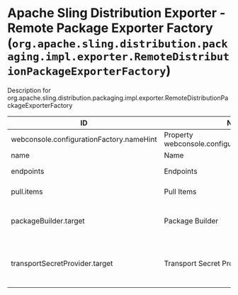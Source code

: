 # Apache Sling Distribution Exporter - Remote Package Exporter Factory (`org.apache.sling.distribution.packaging.impl.exporter.RemoteDistributionPackageExporterFactory`)

Description for org.apache.sling.distribution.packaging.impl.exporter.RemoteDistributionPackageExporterFactory

| ID  | Name | Required | Type | Default value | Description |
| --- | ---- | -------- | ---- | ------------- | ----------- |
| webconsole.configurationFactory.nameHint | Property webconsole.configurationFactory.nameHint | `true` | `String` | `[Exporter name: {name}]` | Description for webconsole.configurationFactory.nameHint |
| name | Name | `true` | `String` | `null` | The name of the exporter. |
| endpoints | Endpoints | `true` | `String` | `null` | The list of endpoints from which the packages will be exported. |
| pull.items | Pull Items | `true` | `Integer` | `[1]` | number of subsequent pull requests to make |
| packageBuilder.target | Package Builder | `true` | `String` | `[(name=default)]` | The target reference for the DistributionPackageBuilder used to create distribution packages, e.g. use target=(name=...) to bind to services by name. |
| transportSecretProvider.target | Transport Secret Provider | `true` | `String` | `[(name=default)]` | The target reference for the DistributionTransportSecretProvider used to obtain the credentials used for accessing the remote endpoints, e.g. use target=(name=...) to bind to services by name. |
